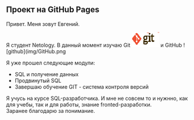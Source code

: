 ## Проект на GitHub Pages  
  
Привет. Меня зовут Евгений.
    
Я студент Netology. В данный момент изучаю Git   ![git](img/GIT.png) и GitHub ![github](img/GitHub.png

Я уже прошел следующие модули:  
* SQL и получение данных
* Продвинутый SQL
* Завершаю обучение GIT - система контроля версий

Я учусь на курсе SQL-разработчика. И мне не совсем то и нужнно, как для учебы, так и для работы, знание fronted-разработки.  
Заранее благодарю за понимание. 
